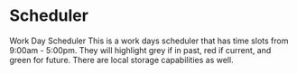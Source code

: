 # Scheduler
Work Day Scheduler
This is a work days scheduler that has time slots from 9:00am - 5:00pm.
They will highlight grey if in past, red if current, and green for future.
There are local storage capabilities as well.